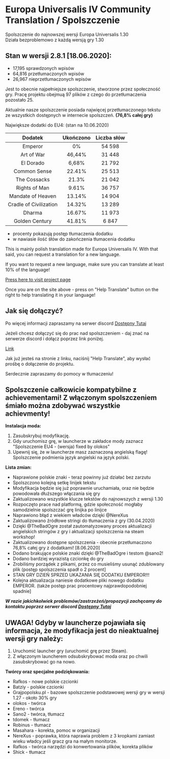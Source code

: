 Europa Universalis IV Community Translation / Spolszczenie
===
Spolszczenie do najnowszej wersji Europa Universalis 1.30  
Działa bezproblemowo z każdą wersją gry 1.30

Stan w  wersji 2.8.1 [18.06.2020]:
---
 * 17,195 sprawdzonych wpisów
 * 64,816 przetłumaczonych wpisów
 * 26,967 nieprzetłumaczonych wpisów

Jest to obecnie najpełniejsze spolszczenie, stworzone przez społeczność gry.
Pracę projektu obejmuą 97 plików z czego do przetłumaczenia pozostało 25.

Aktualnie nasze spolszczenie posiada najwięcej przetłumaczonego tekstu ze wszystkich dostępnych w internecie spolszczeń. **(76,8% całej gry)**

Największe dodatki do EU4:
(stan na 10.06.2020)

|         Dodatek        | Ukończono | Liczba słów |
|:----------------------:|:---------:|:-----------:|
| Emperor                | 0%        | 54 598      |
| Art of War             | 46,44%    | 31 448      |
| El Dorado              | 6,68%     | 21 792      |
| Common Sense           | 22.41%    | 25 513      |
| The Cossacks           | 21.3%     | 21 042      |
| Rights of Man          | 9.61%     | 36 757      |
| Mandate of Heaven      | 13.14%    | 14 904      |
| Cradle of Civilization | 14.32%    | 13 289      |
| Dharma                 | 16.67%    | 11 973      |
| Golden Century         | 41.81%    | 6 847       |

 * procenty pokazują postęp tłumaczenia dodatku
 * w nawiasie ilość śłów do zakończenia tłumacenia dodatku

This is mainly polish translation made for Europa Universalis IV.
With that said, you can request a translation for a new language.

If you want to request a new language, make sure you can translate at least 10% of the language!

[Press here to visit project page](https://www.transifex.com/europa-universalis-iv-community-translation/Community-edition/)

Once you are on the site above - press on "Help Translate" button on the right to help translating it in your language!

Jak się dołączyć?
---

Po więcej informacji zapraszamy na serwer discord [Dostępny Tutaj](https://discord.gg/QUB7z23])

Jeżeli chcesz dołączyć się do prac nad spolszczeniem - daj znać na serwerze discord i dołącz poprzez link poniżej.

[Link](https://www.transifex.com/europa-universalis-iv-community-translation/Community-edition/)

Jak już jesteś na stronie z linku, naciśnij "Help Translate", aby wysłać prośbę o dołączenie do projektu.

Serdecznie zapraszamy do pomocy w tłumaczeniu!


**Spolszczenie całkowicie kompatybilne z achievementami! Z włączonym spolszczeniem śmiało można zdobywać wszystkie achievmenty!**
---

**Instalacja moda:**
1. Zasubskrybuj modyfikację.
2. Gdy uruchomisz grę, w launcherze w zakładce mody zaznacz "Spolszczenie EU4 - (wersja) fixed by olokos"
3. Upewnij się, że w launcherze masz zaznaczoną angielską flagę! Spolszczenie podmienia język angielski na język polski.


**Lista zmian:**
- Naprawione polskie znaki - teraz powinny już działać bez zarzutu
- Spolszczono kolejną setkę linijek tekstu
- Modyfikacja będzie się już poprawnie uruchamiała, oraz nie będzie powodowała dłuższego włączania się gry
- Zaktualizowano wszystkie klucze tekstów do najnowszych z wersji 1.30
- Rozpoczęto prace nad platformą, gdzie społeczność mogłaby samodzielnie spolszczać grę linijka po linijce
- Naprawiono błąd z wiekiem władców dzięki @NereXus
- Zaktualizowano źródłowe stringi do tłumaczenia z gry (30.04.2020)
- Dzięki @TheBadOgre został zautomatyzowany proces aktualizacji angielskich stringów z gry i aktualizacji spolszczenia na steam workshop!
- Zaktualizowano dostępne spolszczenia - obecnie przetłumaczono 76,8% całej gry z dodatkami! [8.06.2020] 
- Dodano brakujące polskie znaki dzięki @TheBadOgre i testom @sano2!
- Dodano bardziej wyrazistą czcionkę do gry
- Zrobiliśmy porządek z plikami, przez co musieliśmy usunąć zdublowany plik (postęp spolszczenia spadł o 2 procent]
- STAN GRY DZIEŃ SPRZED UKAZANIA SIĘ DODATKU EMPEROR!!!
- Kolejna aktualizacja naniesie dodatkowe pliki  nowego dodatku EMPEROR. (także postęp prac procentowy najprawdopodobniej spadnie]

**_W razie jakichkolwiek problemów/zastrzeżeń/propozycji zachęcamy do kontaktu poprzez serwer discord [Dostępny Tutaj](https://discord.gg/QUB7z23])_**

UWAGA! Gdyby w launcherze pojawiała się informacja, że modyfikacja jest do nieaktualnej wersji gry należy:
---
1. Uruchomić launcher gry (uruchomić grę przez Steam).
2. Z włączonym launcherem odsubskrybować moda oraz po chwili zasubskrybować go na nowo.

**Twórcy oraz specjalne podziękowania:**
- Rafkos - nowe polskie czcionki
- Batziy - polskie czcionki
- Grajpopolsku.pl - bazowe spolszczenie podstawowej wersji gry w wersji 1.27 - około 30% gry
- olokos - twórca
- Ereno - twórca
- Sano2 - twórca, tłumacz
- tdomek - tłumacz
- Robinus - tłumacz
- Masahara - korekta, pomoc w organizacji
- NereXus - poprawka, która naprawia problem z 3 kropkami zamiast wieku władcy jeśli gracz gra na małym monitorze.
- Rafkos - twórca narzędzi do konwertowania plików, korekta plików
- Shick - tłumacz
